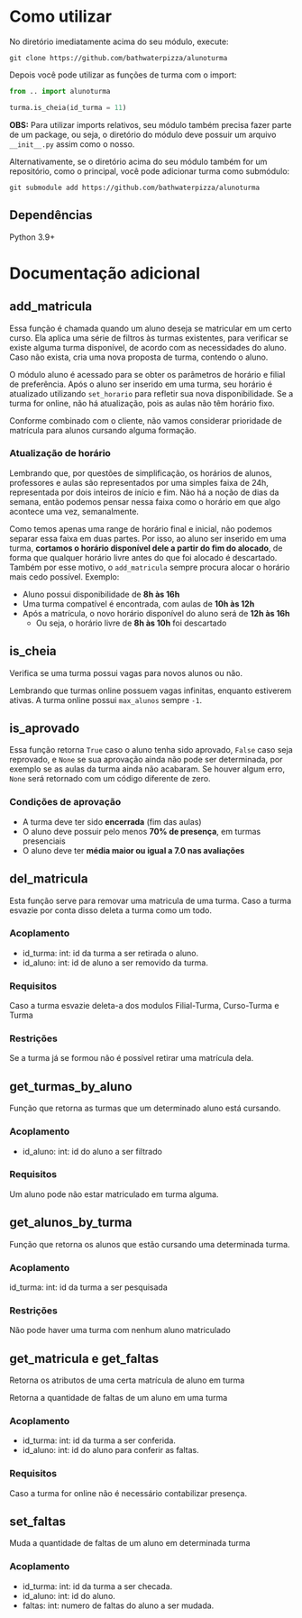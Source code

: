 # Como utilizar

No diretório imediatamente acima do seu módulo, execute:

`git clone https://github.com/bathwaterpizza/alunoturma`

Depois você pode utilizar as funções de turma com o import:

```Python
from .. import alunoturma

turma.is_cheia(id_turma = 11)
```

**OBS:** Para utilizar imports relativos, seu módulo também precisa fazer parte de um package, ou seja, o diretório do módulo deve possuir um arquivo `__init__.py` assim como o nosso.

Alternativamente, se o diretório acima do seu módulo também for um repositório, como o principal, você pode adicionar turma como submódulo:

`git submodule add https://github.com/bathwaterpizza/alunoturma`

## Dependências

Python 3.9+

# Documentação adicional

## add_matricula

Essa função é chamada quando um aluno deseja se matricular em um certo curso. Ela aplica uma série de filtros às turmas existentes, para verificar se existe alguma turma disponível, de acordo com as necessidades do aluno. Caso não exista, cria uma nova proposta de turma, contendo o aluno.

O módulo aluno é acessado para se obter os parâmetros de horário e filial de preferência. Após o aluno ser inserido em uma turma, seu horário é atualizado utilizando `set_horario` para refletir sua nova disponibilidade. Se a turma for online, não há atualização, pois as aulas não têm horário fixo.

Conforme combinado com o cliente, não vamos considerar prioridade de matrícula para alunos cursando alguma formação.

### Atualização de horário

Lembrando que, por questões de simplificação, os horários de alunos, professores e aulas são representados por uma simples faixa de 24h, representada por dois inteiros de início e fim. Não há a noção de dias da semana, então podemos pensar nessa faixa como o horário em que algo acontece uma vez, semanalmente.

Como temos apenas uma range de horário final e inicial, não podemos separar essa faixa em duas partes. Por isso, ao aluno ser inserido em uma turma, **cortamos o horário disponível dele a partir do fim do alocado**, de forma que qualquer horário livre antes do que foi alocado é descartado. Também por esse motivo, o `add_matricula` sempre procura alocar o horário mais cedo possível. Exemplo:

- Aluno possui disponibilidade de **8h às 16h**
- Uma turma compatível é encontrada, com aulas de **10h às 12h**
- Após a matrícula, o novo horário disponível do aluno será de **12h às 16h**
  - Ou seja, o horário livre de **8h às 10h** foi descartado

## is_cheia

Verifica se uma turma possui vagas para novos alunos ou não.

Lembrando que turmas online possuem vagas infinitas, enquanto estiverem ativas. A turma online possui `max_alunos` sempre `-1`.

## is_aprovado

Essa função retorna `True` caso o aluno tenha sido aprovado, `False` caso seja reprovado, e `None` se sua aprovação ainda não pode ser determinada, por exemplo se as aulas da turma ainda não acabaram. Se houver algum erro, `None` será retornado com um código diferente de zero.

### Condições de aprovação

- A turma deve ter sido **encerrada** (fim das aulas)
- O aluno deve possuir pelo menos **70% de presença**, em turmas presenciais
- O aluno deve ter **média maior ou igual a 7.0 nas avaliações**

## del_matricula

Esta função serve para removar uma matricula de uma turma. Caso a turma esvazie por conta disso deleta a turma como um todo.

### Acoplamento

- id_turma: int: id da turma a ser retirada o aluno.
- id_aluno: int: id de aluno a ser removido da turma.

### Requisitos

Caso a turma esvazie deleta-a dos modulos Filial-Turma, Curso-Turma e Turma

### Restrições

Se a turma já se formou não é possível retirar uma matrícula dela.

## get_turmas_by_aluno

Função que retorna as turmas que um determinado aluno está cursando.

### Acoplamento

- id_aluno: int: id do aluno a ser filtrado

### Requisitos

Um aluno pode não estar matriculado em turma alguma.

## get_alunos_by_turma

Função que retorna os alunos que estão cursando uma determinada turma.

### Acoplamento

id_turma: int: id da turma a ser pesquisada

### Restrições

Não pode haver uma turma com nenhum aluno matriculado

## get_matricula e get_faltas

Retorna os atributos de uma certa matrícula de aluno em turma

Retorna a quantidade de faltas de um aluno em uma turma

### Acoplamento

- id_turma: int: id da turma a ser conferida.
- id_aluno: int: id do aluno para conferir as faltas.

### Requisitos

Caso a turma for online não é necessário contabilizar presença.

## set_faltas

Muda a quantidade de faltas de um aluno em determinada turma

### Acoplamento

- id_turma: int: id da turma a ser checada.
- id_aluno: int: id do aluno.
- faltas: int: numero de faltas do aluno a ser mudada.
